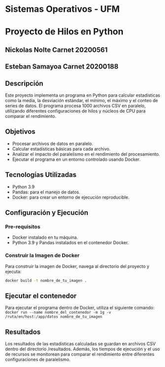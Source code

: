 # Sistemas Operativos - UFM
# Proyecto de Hilos en Python

## Nickolas Nolte Carnet 20200561
## Esteban Samayoa Carnet 20200188


## Descripción

Este proyecto implementa un programa en Python para calcular estadísticas como la media, la desviación estándar, el mínimo, el máximo y el conteo de series de datos. El programa procesa 1000 archivos CSV en paralelo, utilizando diferentes configuraciones de hilos y núcleos de CPU para comparar el rendimiento.

## Objetivos

- Procesar archivos de datos en paralelo.
- Calcular estadísticas básicas para cada archivo.
- Analizar el impacto del paralelismo en el rendimiento del procesamiento.
- Ejecutar el programa en un entorno controlado usando Docker.

## Tecnologías Utilizadas

- Python 3.9
- Pandas: para el manejo de datos.
- Docker: para crear un entorno de ejecución reproducible.


## Configuración y Ejecución

### Pre-requisitos

- Docker instalado en tu máquina.
- Python 3.9 y Pandas instalados en el contenedor Docker.

### Construir la Imagen de Docker
Para construir la imagen de Docker, navega al directorio del proyecto y ejecuta:

```bash
docker build -t nombre_de_tu_imagen .
```

## Ejecutar el contenedor
Para ejecutar el programa dentro de Docker, utiliza el siguiente comando: `docker run --name nombre_del_contenedor -m 1g -v /ruta/en/host:/app/datos nombre_de_tu_imagen`

## Resultados
Los resultados de las estadísticas calculadas se guardan en archivos CSV dentro del directorio /resultados. Además, los tiempos de ejecución y el uso de recursos se monitorean para comparar el rendimiento entre diferentes configuraciones de paralelismo.
